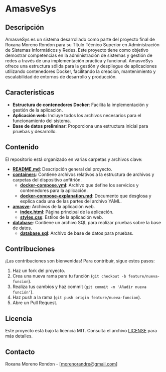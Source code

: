 # AmasveSys

## Descripción

AmasveSys es un sistema desarrollado como parte del proyecto final de Roxana Moreno Rondon para su Título Técnico Superior en Administración de Sistemas Informáticos y Redes. Este proyecto tiene como objetivo demostrar competencias en la administración de sistemas y gestión de redes a través de una implementación práctica y funcional. AmasveSys ofrece una estructura sólida para la gestión y despliegue de aplicaciones utilizando contenedores Docker, facilitando la creación, mantenimiento y escalabilidad de entornos de desarrollo y producción.

## Características

- **Estructura de contenedores Docker**: Facilita la implementación y gestión de la aplicación.
- **Aplicación web**: Incluye todos los archivos necesarios para el funcionamiento del sistema.
- **Base de datos preliminar**: Proporciona una estructura inicial para pruebas y desarrollo.

## Contenido

El repositorio está organizado en varias carpetas y archivos clave:

- **[README.md](README.md)**: Descripción general del proyecto.
- **[containers](containers/)**: Contiene archivos relativos a la estructura de archivos y carpetas del dispositivo anfitrión.
  - **[docker-compose.yml](containers/docker-compose.yml)**: Archivo que define los servicios y contenedores para la aplicación.
  - **[docker-compose-explanation.md](containers/docker-compose-explanation.md)**: Documento que desglosa y explica cada una de las partes del archivo YAML.
- **[amasve](amasve/)**: Archivos de la aplicación web.
  - **[index.html](amasve/index.html)**: Página principal de la aplicación.
  - **[styles.css](amasve/styles.css)**: Estilos de la aplicación web.
- **[database](amasve/database/)**: Contiene un archivo SQL para realizar pruebas sobre la base de datos.
  - **[database.sql](amasve/database/database.sql)**: Archivo de base de datos para pruebas.



## Contribuciones

¡Las contribuciones son bienvenidas! Para contribuir, sigue estos pasos:

1. Haz un fork del proyecto.
2. Crea una nueva rama para tu función (`git checkout -b feature/nueva-funcion`).
3. Realiza tus cambios y haz commit (`git commit -m 'Añadir nueva función'`).
4. Haz push a la rama (`git push origin feature/nueva-funcion`).
5. Abre un Pull Request.

## Licencia

Este proyecto está bajo la licencia MIT. Consulta el archivo [LICENSE](LICENSE) para más detalles.

## Contacto

Roxana Moreno Rondon - [morenorandre@gmail.com]
